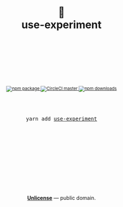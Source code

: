 <div align="center">
  <h1>
    <br/>
    <br/>
    🧪
    <br/>
    use-experiment
    <br />
    <br />
    <br />
    <br />
  </h1>
  <sup>
    <br />
    <br />
    <a href="https://www.npmjs.com/package/use-experiment">
      <img src="https://img.shields.io/npm/v/use-experiment.svg" alt="npm package" />
    </a>
    <a href="https://circleci.com/gh/ju1i4n/use-experiment">
      <img src="https://img.shields.io/circleci/project/ju1i4n/use-experiment/master.svg" alt="CircleCI master" />
    </a>
    <a href="https://www.npmjs.com/package/use-experiment">
      <img src="https://img.shields.io/npm/dm/use-experiment.svg" alt="npm downloads" />
    </a>
    <br />
  </sup>
  <br />
  <br />
  <br />
  <pre>yarn add <a href=" https://yarnpkg.com/en/package/use-experiment">use-experiment</a></pre>
  <br />
  <br />
  <br />
</div>
<br />
<br />
<br />
<br />
<br />
<br />
<br />

<p align="center">
  <a href="./LICENSE"><strong>Unlicense</strong></a> &mdash; public domain.
</p>
